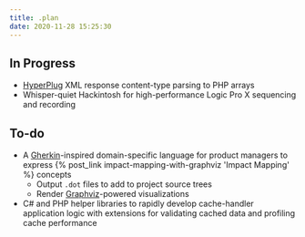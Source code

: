 ```yaml
---
title: .plan
date: 2020-11-28 15:25:30
---
```


## In Progress

- [HyperPlug](https://github.com/modethirteen/HyperPlug/issues/5) XML response content-type parsing to PHP arrays
- Whisper-quiet Hackintosh for high-performance Logic Pro X sequencing and recording

## To-do

- A [Gherkin](https://cucumber.io/docs/gherkin/reference)-inspired domain-specific language for product managers to express {% post_link impact-mapping-with-graphviz 'Impact Mapping' %} concepts
  - Output `.dot` files to add to project source trees
  - Render [Graphviz](https://graphviz.org)-powered visualizations
- C# and PHP helper libraries to rapidly develop cache-handler application logic with extensions for validating cached data and profiling cache performance
